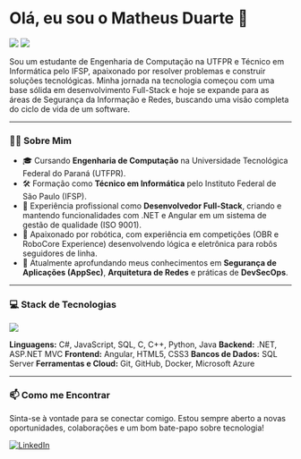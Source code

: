 # Olá, eu sou o Matheus Duarte 👋

<p align="left">
  <a href="https://www.linkedin.com/in/matheus-duarte2002/" target="_blank"><img src="https://img.shields.io/badge/-LinkedIn-%230077B5?style=for-the-badge&logo=linkedin&logoColor=white" target="_blank"></a>
  <a href="mailto:matheusdual2@gmail.com"><img src="https://img.shields.io/badge/-Gmail-%23333?style=for-the-badge&logo=gmail&logoColor=white" target="_blank"></a>
</p>

Sou um estudante de Engenharia de Computação na UTFPR e Técnico em Informática pelo IFSP, apaixonado por resolver problemas e construir soluções tecnológicas. Minha jornada na tecnologia começou com uma base sólida em desenvolvimento Full-Stack e hoje se expande para as áreas de Segurança da Informação e Redes, buscando uma visão completa do ciclo de vida de um software.

---

### 👨‍💻 Sobre Mim

- 🎓 Cursando **Engenharia de Computação** na Universidade Tecnológica Federal do Paraná (UTFPR).
- 🛠️ Formação como **Técnico em Informática** pelo Instituto Federal de São Paulo (IFSP).
- 🚀 Experiência profissional como **Desenvolvedor Full-Stack**, criando e mantendo funcionalidades com .NET e Angular em um sistema de gestão de qualidade (ISO 9001).
- 🤖 Apaixonado por robótica, com experiência em competições (OBR e RoboCore Experience) desenvolvendo lógica e eletrônica para robôs seguidores de linha.
- 🌱 Atualmente aprofundando meus conhecimentos em **Segurança de Aplicações (AppSec)**, **Arquitetura de Redes** e práticas de **DevSecOps**.

---

### 💻 Stack de Tecnologias

<p align="left">
  <a href="https://skillicons.dev">
    <img src="https://skillicons.dev/icons?i=cs,dotnet,angular,js,html,css,git,github,docker,azure,c,python,java" />
  </a>
</p>

**Linguagens:** C#, JavaScript, SQL, C, C++, Python, Java
**Backend:** .NET, ASP.NET MVC
**Frontend:** Angular, HTML5, CSS3
**Bancos de Dados:** SQL Server
**Ferramentas e Cloud:** Git, GitHub, Docker, Microsoft Azure

---

### 📫 Como me Encontrar

Sinta-se à vontade para se conectar comigo. Estou sempre aberto a novas oportunidades, colaborações e um bom bate-papo sobre tecnologia!

[![LinkedIn](https://img.shields.io/badge/LinkedIn-matheus--duarte-blue?style=flat&logo=linkedin)](https://www.linkedin.com/in/matheus-duarte2002/)
